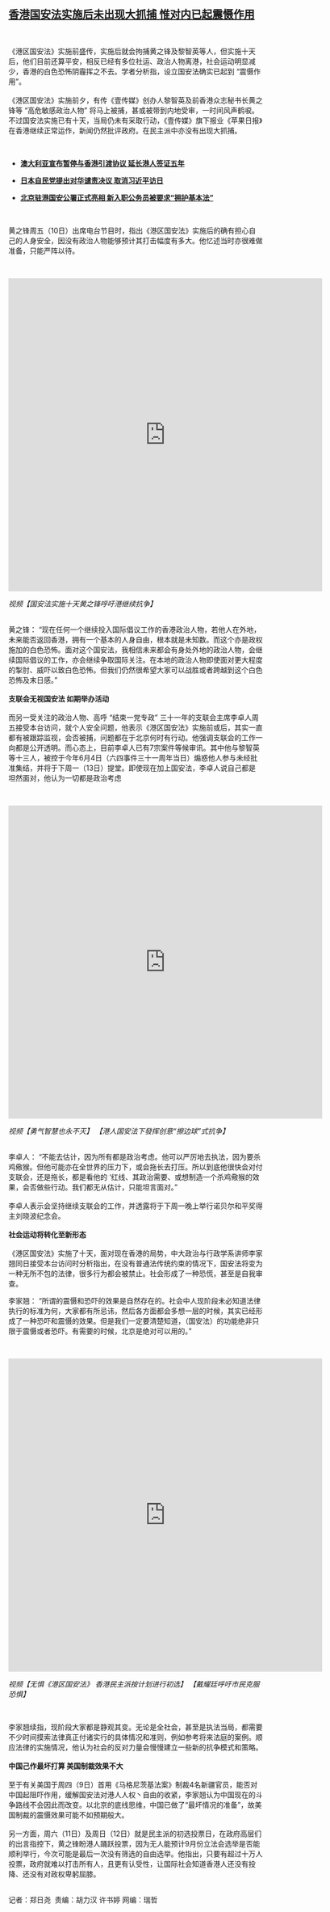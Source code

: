 <!--1594379244000-->
[香港国安法实施后未出现大抓捕  惟对内已起震慑作用](https://www.rfa.org/mandarin/yataibaodao/gangtai/ac-07102020064147.html)
------

<p> </p><p>《港区国安法》实施前盛传，实施后就会拘捕黄之锋及黎智英等人，但实施十天后，他们目前还算平安，相反已经有多位社运、政治人物离港，社会运动明显减少，香港的白色恐怖阴霾挥之不去。学者分析指，设立国安法确实已起到 “震慑作用”。<br/> <br/>《港区国安法》实施前夕，有传《壹传媒》创办人黎智英及前香港众志秘书长黄之锋等 “高危敏感政治人物” 将马上被捕，甚或被带到内地受审，一时间风声鹤唳。不过国安法实施已有十天，当局仍未有采取行动，《壹传媒》旗下报业《苹果日报》在香港继续正常运作，新闻仍然批评政府。在民主派中亦没有出现大抓捕。</p><p> </p><ul><li><b><a class="external-link" href="http://www.rfa.org/mandarin/Xinwen/1-07092020084706.html">澳大利亚宣布暂停与香港引渡协议 延长港人签证五年</a></b></li></ul><ul><li><b><a class="external-link" href="http://www.rfa.org/mandarin/Xinwen/10-07082020150553.html">日本自民党提出对华谴责决议 取消习近平访日</a><br/></b></li></ul><ul><li><b><a class="external-link" href="http://www.rfa.org/mandarin/Xinwen/3-07082020101320.html">北京驻港国安公署正式亮相 新入职公务员被要求“拥护基本法”</a></b></li></ul><p> </p><p>黄之锋周五（10日）出席电台节目时，指出《港区国安法》实施后的确有担心自己的人身安全，因没有政治人物能够预计其打击幅度有多大。他忆述当时亦很难做准备，只能严阵以待。</p><p> </p><p><iframe frameborder="0" height="620" scrolling="no" src="https://www.facebook.com/plugins/video.php?href=https%3A%2F%2Fwww.facebook.com%2FRFAChinese%2Fvideos%2F598482721079374%2F&amp;show_text=0&amp;width=622" width="622"></iframe></p><p><i>视频【国安法实施十天黄之锋呼吁港继续抗争】</i></p><p><br/>黄之锋： “现在任何一个继续投入国际倡议工作的香港政治人物，若他人在外地，未来能否返回香港，拥有一个基本的人身自由，根本就是未知数。而这个亦是政权施加的白色恐怖。面对这个国安法，我相信未来都会有身处外地的政治人物，会继续国际倡议的工作，亦会继续争取国际关注。在本地的政治人物即使面对更大程度的掣肘、威吓以致白色恐怖。但我们仍然很希望大家可以战胜或者跨越到这个白色恐怖及末日感。”<br/> <br/><b>支联会无视国安法 如期举办活动</b><br/> <br/>而另一受关注的政治人物、高呼 “结束一党专政” 三十一年的支联会主席李卓人周五接受本台访问，就个人安全问题，他表示《港区国安法》实施前或后，其实一直都有被跟踪监视，会否被捕，问题都在于北京何时有行动。他强调支联会的工作一向都是公开透明。而心态上，目前李卓人已有7宗案件等候审讯。其中他与黎智英等十三人，被控于今年6月4日（六四事件三十一周年当日）煽惑他人参与未经批准集结，并将于下周一（13日）提堂。即使现在加上国安法，李卓人说自己都是坦然面对，他认为一切都是政治考虑</p><p> </p><p><iframe frameborder="0" height="620" scrolling="no" src="https://www.facebook.com/plugins/video.php?href=https%3A%2F%2Fwww.facebook.com%2FRFAChinese%2Fvideos%2F1545990975578826%2F&amp;show_text=0&amp;width=622" width="622"></iframe></p><p><i>视频<span><span title="【勇气智慧也永不灭】 【港人国安法下發挥创意“擦边球”式抗争】">【勇气智慧也永不灭】 【港人国安法下發挥创意“擦边球”式抗争】</span></span></i></p><p><br/>李卓人： “不能去估计，因为所有都是政治考虑。他可以严厉地去执法，因为要杀鸡儆猴。但他可能亦在全世界的压力下，或会拖长去打压。所以到底他很快会对付支联会，还是拖长，都是看他的 ‘红线、其政治需要、或想制造一个杀鸡儆猴的效果，会否做些行动。我们都无从估计，只能坦言面对。”<br/> <br/>李卓人表示会坚持继续支联会的工作，并透露将于下周一晚上举行诺贝尔和平奖得主刘晓波纪念会。<br/> <br/><b>社会运动将转化至新形态</b><br/> <br/>《港区国安法》实施了十天，面对现在香港的局势，中大政治与行政学系讲师李家翘同日接受本台访问时分析指出，在没有普通法传统约束的情况下，国安法将变为一种无所不包的法律，很多行为都会被禁止。社会形成了一种恐慌，甚至是自我审查。</p><p>李家翘： “所谓的震慑和恐吓的效果是自然存在的。社会中人现阶段未必知道法律执行的标准为何，大家都有所忌讳，然后各方面都会多想一层的时候，其实已经形成了一种恐吓和震慑的效果。但是我们一定要清楚知道，（国安法）的功能绝非只限于震慑或者恐吓。有需要的时候，北京是绝对可以用的。”</p><p> </p><p><iframe frameborder="0" height="620" scrolling="no" src="https://www.facebook.com/plugins/video.php?href=https%3A%2F%2Fwww.facebook.com%2FRFAChinese%2Fvideos%2F2577783252550489%2F&amp;show_text=0&amp;width=622" width="622"></iframe></p><p><i>视频【无惧《港区国安法》 香港民主派按计划进行初选】 【戴耀廷呼吁市民克服恐惧】</i></p><p> </p><p>李家翘续指，现阶段大家都是静观其变。无论是全社会，甚至是执法当局，都需要不少时间摸索法律真正付诸实行的具体情况和准则，例如参考将来法庭的案例。顺应法律的实施情况，他认为社会的反对力量会慢慢建立一些新的抗争模式和策略。<br/> <br/><b>中国己作最坏打算 美国制裁效果不大</b><br/> <br/>至于有关美国于周四（9日）首用《马格尼茨基法案》制裁4名新疆官员，能否对中国起阻吓作用，缓解国安法对港人人权丶自由的收紧，李家翘认为中国现在的斗争路线不会因此而改变。以北京的底线思维，中国已做了“最坏情况的准备”，故美国制裁的震慑效果可能不如预期般大。<br/> <br/>另一方面，周六（11日）及周日（12日）就是民主派的初选投票日，在政府高层们的出言指控下，黄之锋盼港人踊跃投票，因为无人能预计9月份立法会选举是否能顺利举行，今次可能是最后一次没有筛选的自由选举。他指出，只要有超过十万人投票，政府就难以打击所有人，且更有认受性，让国际社会知道香港人还没有投降、还没有对政权卑躬屈膝。<br/> <br/></p><p>记者：郑日尧  责编：胡力汉 许书婷 网编：瑞哲</p>
